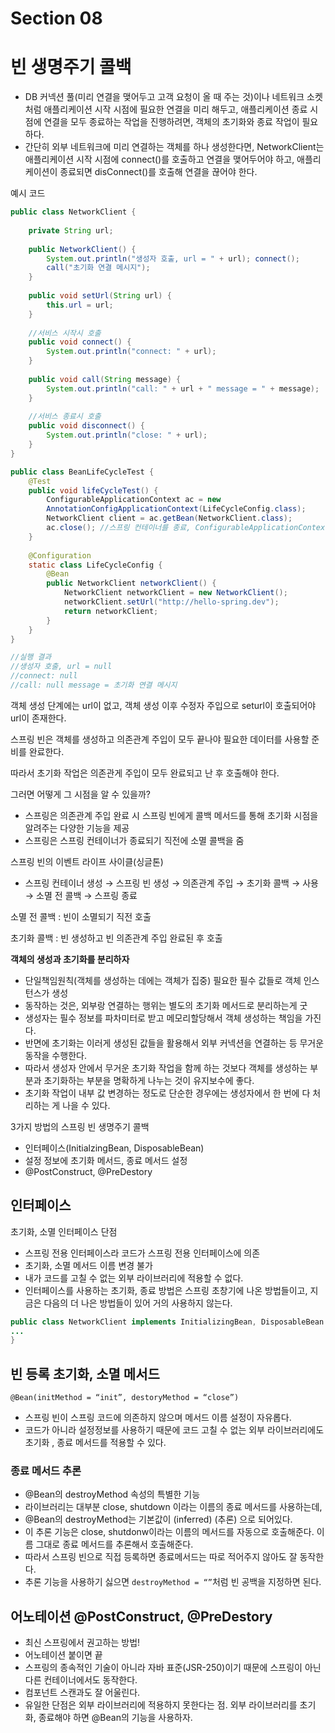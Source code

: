 # Section 08

# 빈 생명주기 콜백

- DB 커넥션 풀(미리 연결을 맺어두고 고객 요청이 올 때 주는 것)이나 네트워크 소켓처럼 애플리케이션 시작 시점에 필요한 연결을 미리 해두고, 애플리케이션 종료 시점에 연결을 모두 종료하는 작업을 진행하려면, 객체의 초기화와 종료 작업이 필요하다.
- 간단히 외부 네트워크에 미리 연결하는 객체를 하나 생성한다면, NetworkClient는 애플리케이션 시작 시점에 connect()를 호출하고 연결을 맺어두어야 하고, 애플리케이션이 종료되면 disConnect()를 호출해 연결을 끊어야 한다.

예시 코드

```java
public class NetworkClient {
    
    private String url;
    
    public NetworkClient() {
        System.out.println("생성자 호출, url = " + url); connect();
        call("초기화 연결 메시지");
    }
    
    public void setUrl(String url) {
        this.url = url;
    }
    
    //서비스 시작시 호출
    public void connect() {
        System.out.println("connect: " + url);
    }
    
    public void call(String message) {
        System.out.println("call: " + url + " message = " + message);
    }
    
    //서비스 종료시 호출
    public void disconnect() {
        System.out.println("close: " + url);
    }
}
```

```java
public class BeanLifeCycleTest {
    @Test
    public void lifeCycleTest() {
        ConfigurableApplicationContext ac = new
        AnnotationConfigApplicationContext(LifeCycleConfig.class);
        NetworkClient client = ac.getBean(NetworkClient.class);
        ac.close(); //스프링 컨테이너를 종료, ConfigurableApplicationContext 필요
    }
    
    @Configuration
    static class LifeCycleConfig {
        @Bean
        public NetworkClient networkClient() {
            NetworkClient networkClient = new NetworkClient();
            networkClient.setUrl("http://hello-spring.dev");
            return networkClient;
        }
    }
}

//실행 결과
//생성자 호출, url = null
//connect: null
//call: null message = 초기화 연결 메시지
```

객체 생성 단계에는 url이 없고, 객체 생성 이후 수정자 주입으로 seturl이 호출되어야 url이 존재한다.

스프링 빈은 객체를 생성하고 의존관계 주입이 모두 끝나야 필요한 데이터를 사용할 준비를 완료한다.

따라서 초기화 작업은 의존관게 주입이 모두 완료되고 난 후 호출해야 한다.

그러면 어떻게 그 시점을 알 수 있을까?

- 스프링은 의존관계 주입 완료 시 스프링 빈에게 콜백 메서드를 통해 초기화 시점을 알려주는 다양한 기능을 제공
- 스프링은 스프링 컨테이너가 종료되기 직전에 소멸 콜백을 줌

스프링 빈의 이벤트 라이프 사이클(싱글톤)

- 스프링 컨테이너 생성 → 스프링 빈 생성 → 의존관계 주입 → 초기화 콜백 → 사용 → 소멸 전 콜백 → 스프링 종료

소멸 전 콜백 : 빈이 소멸되기 직전 호출

초기화 콜백 : 빈 생성하고 빈 의존관계 주입 완료된 후 호출

**객체의 생성과 초기화를 분리하자**

- 단일책임원칙(객체를 생성하는 데에는 객체가 집중) 필요한 필수 값들로 객체 인스턴스가 생성
- 동작하는 것은, 외부랑 연결하는 행위는 별도의 초기화 메서드로 분리하는게 굿
- 생성자는 필수 정보를 파차미터로 받고 메모리할당해서 객체 생성하는 책임을 가진다.
- 반면에 초기화는 이러게 생성된 값들을 활용해서 외부 커넥션을 연결하는 등 무거운 동작을 수행한다.
- 따라서 생성자 안에서 무거운 초기화 작업을 함께 하는 것보다 객체를 생성하는 부분과 초기화하는 부분을 명확하게 나누는 것이 유지보수에 좋다.
- 초기화 작업이 내부 값 변경하는 정도로 단순한 경우에는 생성자에서 한 번에 다 처리하는 게 나을 수 있다.

3가지 방법의 스프링 빈 생명주기 콜백

- 인터페이스(InitialzingBean, DisposableBean)
- 설정 정보에 초기화 메서드, 종료 메서드 설정
- @PostConstruct, @PreDestory

## 인터페이스

초기화, 소멸 인터페이스 단점

- 스프링 전용 인터페이스라 코드가 스프링 전용 인터페이스에 의존
- 초기화, 소멸 메서드 이름 변경 불가
- 내가 코드를 고칠 수 없는 외부 라이브러리에 적용할 수 없다.
- 인터페이스를 사용하는 초기화, 종료 방법은 스프링 초창기에 나온 방법들이고, 지금은 다음의 더 나은 방법들이 있어 거의 사용하지 않는다.

```java
public class NetworkClient implements InitializingBean, DisposableBean {
...
}
```

## 빈 등록 초기화, 소멸 메서드

`@Bean(initMethod = “init”, destoryMethod = “close”)`

- 스프링 빈이 스프링 코드에 의존하지 않으며 메서드 이름 설정이 자유롭다.
- 코드가 아니라 설정정보를 사용하기 때문에 코드 고칠 수 없는 외부 라이브러리에도 초기화 , 종료 메서드를 적용할 수 있다.

### 종료 메서드 추론

- @Bean의 destroyMethod 속성의 특별한 기능
- 라이브러리는 대부분 close, shutdown 이라는 이름의 종료 메서드를 사용하는데,
- @Bean의 destroyMethod는 기본값이 (inferred) (추론) 으로 되어있다.
- 이 추론 기능은 close, shutdonw이라는 이름의 메서드를 자동으로 호출해준다. 이름 그대로 종료 메서드를 추론해서 호출해준다.
- 따라서 스프링 빈으로 직접 등록하면 종료메서드는 따로 적어주지 않아도 잘 동작한다.
- 추론 기능을 사용하기 싫으면 `destroyMethod = “”`처럼 빈 공백을 지정하면 된다.

## 어노테이션 @PostConstruct, @PreDestory

- 최신 스프링에서 권고하는 방법!
- 어노테이션 붙이면 끝
- 스프링의 종속적인 기술이 아니라 자바 표준(JSR-250)이기 때문에 스프링이 아닌 다른 컨테이너에서도 동작한다.
- 컴포넌트 스캔과도 잘 어울린다.
- 유일한 단점은 외부 라이브러리에 적용하지 못한다는 점. 외부 라이브러리를 초기화, 종료해야 하면 @Bean의 기능을 사용하자.
